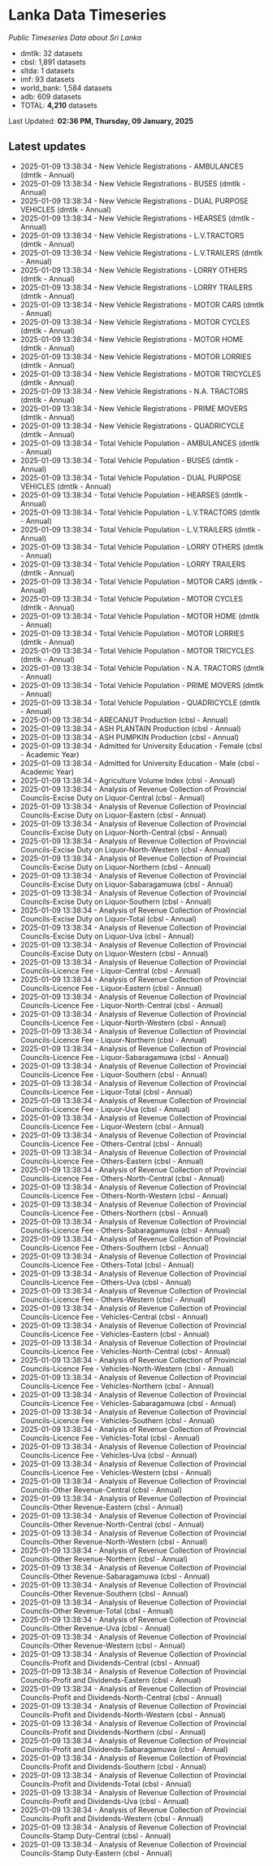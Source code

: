 # Lanka Data Timeseries
*Public Timeseries Data about Sri Lanka*

* dmtlk: 32 datasets
* cbsl: 1,891 datasets
* sltda: 1 datasets
* imf: 93 datasets
* world_bank: 1,584 datasets
* adb: 609 datasets
* TOTAL: **4,210** datasets

Last Updated: **02:36 PM, Thursday, 09 January, 2025**

## Latest updates

* 2025-01-09 13:38:34 - New Vehicle Registrations - AMBULANCES (dmtlk - Annual)
* 2025-01-09 13:38:34 - New Vehicle Registrations - BUSES (dmtlk - Annual)
* 2025-01-09 13:38:34 - New Vehicle Registrations - DUAL PURPOSE VEHICLES (dmtlk - Annual)
* 2025-01-09 13:38:34 - New Vehicle Registrations - HEARSES (dmtlk - Annual)
* 2025-01-09 13:38:34 - New Vehicle Registrations - L.V.TRACTORS (dmtlk - Annual)
* 2025-01-09 13:38:34 - New Vehicle Registrations - L.V.TRAILERS (dmtlk - Annual)
* 2025-01-09 13:38:34 - New Vehicle Registrations - LORRY OTHERS (dmtlk - Annual)
* 2025-01-09 13:38:34 - New Vehicle Registrations - LORRY TRAILERS (dmtlk - Annual)
* 2025-01-09 13:38:34 - New Vehicle Registrations - MOTOR CARS (dmtlk - Annual)
* 2025-01-09 13:38:34 - New Vehicle Registrations - MOTOR CYCLES (dmtlk - Annual)
* 2025-01-09 13:38:34 - New Vehicle Registrations - MOTOR HOME (dmtlk - Annual)
* 2025-01-09 13:38:34 - New Vehicle Registrations - MOTOR LORRIES (dmtlk - Annual)
* 2025-01-09 13:38:34 - New Vehicle Registrations - MOTOR TRICYCLES (dmtlk - Annual)
* 2025-01-09 13:38:34 - New Vehicle Registrations - N.A. TRACTORS (dmtlk - Annual)
* 2025-01-09 13:38:34 - New Vehicle Registrations - PRIME MOVERS (dmtlk - Annual)
* 2025-01-09 13:38:34 - New Vehicle Registrations - QUADRICYCLE (dmtlk - Annual)
* 2025-01-09 13:38:34 - Total Vehicle Population - AMBULANCES (dmtlk - Annual)
* 2025-01-09 13:38:34 - Total Vehicle Population - BUSES (dmtlk - Annual)
* 2025-01-09 13:38:34 - Total Vehicle Population - DUAL PURPOSE VEHICLES (dmtlk - Annual)
* 2025-01-09 13:38:34 - Total Vehicle Population - HEARSES (dmtlk - Annual)
* 2025-01-09 13:38:34 - Total Vehicle Population - L.V.TRACTORS (dmtlk - Annual)
* 2025-01-09 13:38:34 - Total Vehicle Population - L.V.TRAILERS (dmtlk - Annual)
* 2025-01-09 13:38:34 - Total Vehicle Population - LORRY OTHERS (dmtlk - Annual)
* 2025-01-09 13:38:34 - Total Vehicle Population - LORRY TRAILERS (dmtlk - Annual)
* 2025-01-09 13:38:34 - Total Vehicle Population - MOTOR CARS (dmtlk - Annual)
* 2025-01-09 13:38:34 - Total Vehicle Population - MOTOR CYCLES (dmtlk - Annual)
* 2025-01-09 13:38:34 - Total Vehicle Population - MOTOR HOME (dmtlk - Annual)
* 2025-01-09 13:38:34 - Total Vehicle Population - MOTOR LORRIES (dmtlk - Annual)
* 2025-01-09 13:38:34 - Total Vehicle Population - MOTOR TRICYCLES (dmtlk - Annual)
* 2025-01-09 13:38:34 - Total Vehicle Population - N.A. TRACTORS (dmtlk - Annual)
* 2025-01-09 13:38:34 - Total Vehicle Population - PRIME MOVERS (dmtlk - Annual)
* 2025-01-09 13:38:34 - Total Vehicle Population - QUADRICYCLE (dmtlk - Annual)
* 2025-01-09 13:38:34 - ARECANUT Production (cbsl - Annual)
* 2025-01-09 13:38:34 - ASH PLANTAIN Production (cbsl - Annual)
* 2025-01-09 13:38:34 - ASH PUMPKIN Production (cbsl - Annual)
* 2025-01-09 13:38:34 - Admitted for University Education - Female (cbsl - Academic Year)
* 2025-01-09 13:38:34 - Admitted for University Education - Male (cbsl - Academic Year)
* 2025-01-09 13:38:34 - Agriculture Volume Index (cbsl - Annual)
* 2025-01-09 13:38:34 - Analysis of Revenue Collection of Provincial Councils-Excise Duty on Liquor-Central (cbsl - Annual)
* 2025-01-09 13:38:34 - Analysis of Revenue Collection of Provincial Councils-Excise Duty on Liquor-Eastern (cbsl - Annual)
* 2025-01-09 13:38:34 - Analysis of Revenue Collection of Provincial Councils-Excise Duty on Liquor-North-Central (cbsl - Annual)
* 2025-01-09 13:38:34 - Analysis of Revenue Collection of Provincial Councils-Excise Duty on Liquor-North-Western (cbsl - Annual)
* 2025-01-09 13:38:34 - Analysis of Revenue Collection of Provincial Councils-Excise Duty on Liquor-Northern (cbsl - Annual)
* 2025-01-09 13:38:34 - Analysis of Revenue Collection of Provincial Councils-Excise Duty on Liquor-Sabaragamuwa (cbsl - Annual)
* 2025-01-09 13:38:34 - Analysis of Revenue Collection of Provincial Councils-Excise Duty on Liquor-Southern (cbsl - Annual)
* 2025-01-09 13:38:34 - Analysis of Revenue Collection of Provincial Councils-Excise Duty on Liquor-Total (cbsl - Annual)
* 2025-01-09 13:38:34 - Analysis of Revenue Collection of Provincial Councils-Excise Duty on Liquor-Uva (cbsl - Annual)
* 2025-01-09 13:38:34 - Analysis of Revenue Collection of Provincial Councils-Excise Duty on Liquor-Western (cbsl - Annual)
* 2025-01-09 13:38:34 - Analysis of Revenue Collection of Provincial Councils-Licence Fee - Liquor-Central (cbsl - Annual)
* 2025-01-09 13:38:34 - Analysis of Revenue Collection of Provincial Councils-Licence Fee - Liquor-Eastern (cbsl - Annual)
* 2025-01-09 13:38:34 - Analysis of Revenue Collection of Provincial Councils-Licence Fee - Liquor-North-Central (cbsl - Annual)
* 2025-01-09 13:38:34 - Analysis of Revenue Collection of Provincial Councils-Licence Fee - Liquor-North-Western (cbsl - Annual)
* 2025-01-09 13:38:34 - Analysis of Revenue Collection of Provincial Councils-Licence Fee - Liquor-Northern (cbsl - Annual)
* 2025-01-09 13:38:34 - Analysis of Revenue Collection of Provincial Councils-Licence Fee - Liquor-Sabaragamuwa (cbsl - Annual)
* 2025-01-09 13:38:34 - Analysis of Revenue Collection of Provincial Councils-Licence Fee - Liquor-Southern (cbsl - Annual)
* 2025-01-09 13:38:34 - Analysis of Revenue Collection of Provincial Councils-Licence Fee - Liquor-Total (cbsl - Annual)
* 2025-01-09 13:38:34 - Analysis of Revenue Collection of Provincial Councils-Licence Fee - Liquor-Uva (cbsl - Annual)
* 2025-01-09 13:38:34 - Analysis of Revenue Collection of Provincial Councils-Licence Fee - Liquor-Western (cbsl - Annual)
* 2025-01-09 13:38:34 - Analysis of Revenue Collection of Provincial Councils-Licence Fee - Others-Central (cbsl - Annual)
* 2025-01-09 13:38:34 - Analysis of Revenue Collection of Provincial Councils-Licence Fee - Others-Eastern (cbsl - Annual)
* 2025-01-09 13:38:34 - Analysis of Revenue Collection of Provincial Councils-Licence Fee - Others-North-Central (cbsl - Annual)
* 2025-01-09 13:38:34 - Analysis of Revenue Collection of Provincial Councils-Licence Fee - Others-North-Western (cbsl - Annual)
* 2025-01-09 13:38:34 - Analysis of Revenue Collection of Provincial Councils-Licence Fee - Others-Northern (cbsl - Annual)
* 2025-01-09 13:38:34 - Analysis of Revenue Collection of Provincial Councils-Licence Fee - Others-Sabaragamuwa (cbsl - Annual)
* 2025-01-09 13:38:34 - Analysis of Revenue Collection of Provincial Councils-Licence Fee - Others-Southern (cbsl - Annual)
* 2025-01-09 13:38:34 - Analysis of Revenue Collection of Provincial Councils-Licence Fee - Others-Total (cbsl - Annual)
* 2025-01-09 13:38:34 - Analysis of Revenue Collection of Provincial Councils-Licence Fee - Others-Uva (cbsl - Annual)
* 2025-01-09 13:38:34 - Analysis of Revenue Collection of Provincial Councils-Licence Fee - Others-Western (cbsl - Annual)
* 2025-01-09 13:38:34 - Analysis of Revenue Collection of Provincial Councils-Licence Fee - Vehicles-Central (cbsl - Annual)
* 2025-01-09 13:38:34 - Analysis of Revenue Collection of Provincial Councils-Licence Fee - Vehicles-Eastern (cbsl - Annual)
* 2025-01-09 13:38:34 - Analysis of Revenue Collection of Provincial Councils-Licence Fee - Vehicles-North-Central (cbsl - Annual)
* 2025-01-09 13:38:34 - Analysis of Revenue Collection of Provincial Councils-Licence Fee - Vehicles-North-Western (cbsl - Annual)
* 2025-01-09 13:38:34 - Analysis of Revenue Collection of Provincial Councils-Licence Fee - Vehicles-Northern (cbsl - Annual)
* 2025-01-09 13:38:34 - Analysis of Revenue Collection of Provincial Councils-Licence Fee - Vehicles-Sabaragamuwa (cbsl - Annual)
* 2025-01-09 13:38:34 - Analysis of Revenue Collection of Provincial Councils-Licence Fee - Vehicles-Southern (cbsl - Annual)
* 2025-01-09 13:38:34 - Analysis of Revenue Collection of Provincial Councils-Licence Fee - Vehicles-Total (cbsl - Annual)
* 2025-01-09 13:38:34 - Analysis of Revenue Collection of Provincial Councils-Licence Fee - Vehicles-Uva (cbsl - Annual)
* 2025-01-09 13:38:34 - Analysis of Revenue Collection of Provincial Councils-Licence Fee - Vehicles-Western (cbsl - Annual)
* 2025-01-09 13:38:34 - Analysis of Revenue Collection of Provincial Councils-Other Revenue-Central (cbsl - Annual)
* 2025-01-09 13:38:34 - Analysis of Revenue Collection of Provincial Councils-Other Revenue-Eastern (cbsl - Annual)
* 2025-01-09 13:38:34 - Analysis of Revenue Collection of Provincial Councils-Other Revenue-North-Central (cbsl - Annual)
* 2025-01-09 13:38:34 - Analysis of Revenue Collection of Provincial Councils-Other Revenue-North-Western (cbsl - Annual)
* 2025-01-09 13:38:34 - Analysis of Revenue Collection of Provincial Councils-Other Revenue-Northern (cbsl - Annual)
* 2025-01-09 13:38:34 - Analysis of Revenue Collection of Provincial Councils-Other Revenue-Sabaragamuwa (cbsl - Annual)
* 2025-01-09 13:38:34 - Analysis of Revenue Collection of Provincial Councils-Other Revenue-Southern (cbsl - Annual)
* 2025-01-09 13:38:34 - Analysis of Revenue Collection of Provincial Councils-Other Revenue-Total (cbsl - Annual)
* 2025-01-09 13:38:34 - Analysis of Revenue Collection of Provincial Councils-Other Revenue-Uva (cbsl - Annual)
* 2025-01-09 13:38:34 - Analysis of Revenue Collection of Provincial Councils-Other Revenue-Western (cbsl - Annual)
* 2025-01-09 13:38:34 - Analysis of Revenue Collection of Provincial Councils-Profit and Dividends-Central (cbsl - Annual)
* 2025-01-09 13:38:34 - Analysis of Revenue Collection of Provincial Councils-Profit and Dividends-Eastern (cbsl - Annual)
* 2025-01-09 13:38:34 - Analysis of Revenue Collection of Provincial Councils-Profit and Dividends-North-Central (cbsl - Annual)
* 2025-01-09 13:38:34 - Analysis of Revenue Collection of Provincial Councils-Profit and Dividends-North-Western (cbsl - Annual)
* 2025-01-09 13:38:34 - Analysis of Revenue Collection of Provincial Councils-Profit and Dividends-Northern (cbsl - Annual)
* 2025-01-09 13:38:34 - Analysis of Revenue Collection of Provincial Councils-Profit and Dividends-Sabaragamuwa (cbsl - Annual)
* 2025-01-09 13:38:34 - Analysis of Revenue Collection of Provincial Councils-Profit and Dividends-Southern (cbsl - Annual)
* 2025-01-09 13:38:34 - Analysis of Revenue Collection of Provincial Councils-Profit and Dividends-Total (cbsl - Annual)
* 2025-01-09 13:38:34 - Analysis of Revenue Collection of Provincial Councils-Profit and Dividends-Uva (cbsl - Annual)
* 2025-01-09 13:38:34 - Analysis of Revenue Collection of Provincial Councils-Profit and Dividends-Western (cbsl - Annual)
* 2025-01-09 13:38:34 - Analysis of Revenue Collection of Provincial Councils-Stamp Duty-Central (cbsl - Annual)
* 2025-01-09 13:38:34 - Analysis of Revenue Collection of Provincial Councils-Stamp Duty-Eastern (cbsl - Annual)